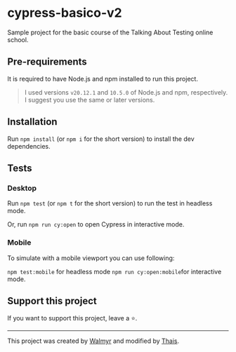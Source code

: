 # cypress-basico-v2

Sample project for the basic course of the Talking About Testing online school.

## Pre-requirements

It is required to have Node.js and npm installed to run this project.

> I used versions `v20.12.1` and `10.5.0` of Node.js and npm, respectively. I suggest you use the same or later versions.

## Installation

Run `npm install` (or `npm i` for the short version) to install the dev dependencies.

## Tests

### Desktop
Run `npm test` (or `npm t` for the short version) to run the test in headless mode.

Or, run `npm run cy:open` to open Cypress in interactive mode.

### Mobile
To simulate with a mobile viewport you can use following:

`npm test:mobile` for headless mode
`npm run cy:open:mobile`for interactive mode.

## Support this project

If you want to support this project, leave a ⭐.

___

This project was created by [Walmyr](https://walmyr.dev) and modified by [Thais](https://github.com/thaisar).
